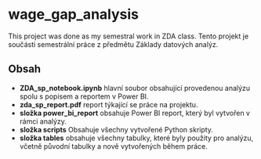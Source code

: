 # wage_gap_analysis
This project was done as my semestral work in ZDA class.
Tento projekt je součásti semestrální práce z předmětu Základy datových analýz.

## Obsah

- **ZDA_sp_notebook.ipynb** hlavní soubor obsahující provedenou analýzu spolu s popisem a reportem v Power BI.
- **zda_sp_report.pdf** report týkající se práce na projektu.
- **složka power_bi_report** obsahuje Power BI report, který byl vytvořen v rámci analýzy.
- **složka scripts** Obsahuje všechny vytvořené Python skripty.
- **složka tables** obsahuje všechny tabulky, které byly použity pro analýzu, včetně původní tabulky a nově vytvořených během práce.

